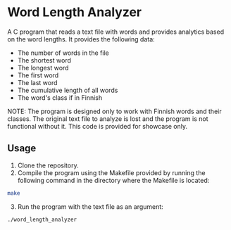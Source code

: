# Word Length Analyzer
A C program that reads a text file with words and provides analytics based on the word lengths. It provides the following data:

* The number of words in the file
* The shortest word
* The longest word
* The first word
* The last word
* The cumulative length of all words
* The word's class if in Finnish

NOTE: The program is designed only to work with Finnish words and their classes. The original text file to analyze is lost and the program is not functional without it. This code is provided for showcase only.

## Usage
1. Clone the repository.
2. Compile the program using the Makefile provided by running the following command in the directory where the Makefile is located:
```bash
make
```
3. Run the program with the text file as an argument:
```bash
./word_length_analyzer
```